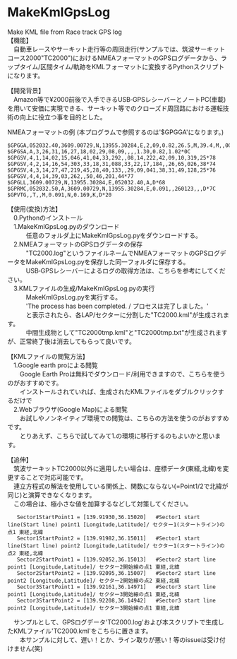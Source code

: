 # MakeKmlGpsLog
Make KML file from Race track GPS log  
【機能】   
　自動車レースやサーキット走行等の周回走行(サンプルでは、筑波サーキットコース2000"TC2000")におけるNMEAフォーマットのGPSログデータから、ラップタイム/区間タイム/軌跡をKMLフォーマットに変換するPythonスクリプトになります。   
   
【開発背景】   
　Amazon等で¥2000前後で入手できるUSB‐GPSレシーバーとノートPC(車載)を用いて安価に実現できる、サーキット等でのクローズド周回路における運転技術の向上に役立つ事を目的とした。
   
NMEAフォーマットの例 (本プログラムで参照するのは'$GPGGA'になります。)   
```
$GPGGA,052032.40,3609.00729,N,13955.30284,E,2,09,0.82,26.5,M,39.4,M,,0000*67   
$GPGSA,A,3,26,31,16,27,18,02,29,08,09,,,,1.30,0.82,1.02*0C   
$GPGSV,4,1,14,02,15,046,41,04,33,292,,08,14,222,42,09,10,319,25*78   
$GPGSV,4,2,14,16,54,303,33,18,31,088,33,22,17,184,,26,65,026,38*74   
$GPGSV,4,3,14,27,47,219,45,28,40,133,,29,09,041,38,31,49,128,25*76   
$GPGSV,4,4,14,39,03,262,,50,46,201,44*77   
$GPGLL,3609.00729,N,13955.30284,E,052032.40,A,D*68   
$GPRMC,052032.50,A,3609.00729,N,13955.30284,E,0.091,,260123,,,D*7C   
$GPVTG,,T,,M,0.091,N,0.169,K,D*20
```
【使用(変換)方法】   
　0.Pythonのインストール   
　1.MakeKmlGpsLog.pyのダウンロード   
　　　任意のフォルダ上にMakeKmlGpsLog.pyをダウンロードする。   
　2.NMEAフォーマットのGPSログデータの保存   
　　　"TC2000.log"というファイルネームでNMEAフォーマットのGPSログデータをMakeKmlGpsLog.pyを保存した同一フォルダに保存する。   
　　　USB‐GPSレシーバーによるログの取得方法は、こちらを参考にしてください。   
　3.KMLファイルの生成/MakeKmlGpsLog.pyの実行   
　　　MakeKmlGpsLog.pyを実行する。   
　　　'The process has been completed. / プロセスは完了しました。'   
　　　と表示されたら、各LAP/セクターに分割した"TC2000.kml"が生成されます。   
　　　中間生成物として"TC2000tmp.kml"と"TC2000tmp.txt"が生成されますが、正常終了後は消去してもらって良いです。   
    
【KMLファイルの閲覧方法】   
　1.Google earth proによる閲覧   
　　Google Earth Proは無料でダウンロード/利用できますので、こちらを使うのがおすすめです。   
　　インストールされていれば、生成されたKMLファイルをダブルクリックするだけで   
　2.Webブラウザ(Google Map)による閲覧   
　　お試しやノンネイティブ環境での閲覧は、こちらの方法を使うのがおすすめです。   
　　とりあえず、こちらで試してみて1.の環境に移行するのもよいかと思います。   
     
【追伸】   
　筑波サーキットTC2000以外に適用したい場合は、座標データ(東経,北緯)を変更することで対応可能です。   
　連立方程式の解法を使用している関係上、関数にならない(=Point1/2で北緯が同じ)と演算できなくなります。   
　この場合は、極小さな値を加算するなどして対策してください。
 ```
    Sector1StartPoint1 = [139.91930,36.15020]   #Sector1 start line(Start line) point1 [Longitude,Latitude]/ セクター1(スタートライン)の点1 東経,北緯
    Sector1StartPoint2 = [139.91982,36.15011]   #Sector1 start line(Start line) point2 [Longitude,Latitude]/ セクター1(スタートライン)の点2 東経,北緯
    Sector2StartPoint1 = [139.92052,36.15013]   #Sector2 start line point1 [Longitude,Latitude]/ セクター2開始線の点1 東経,北緯
    Sector2StartPoint2 = [139.92095,36.15007]   #Sector2 start line point2 [Longitude,Latitude]/ セクター2開始線の点2 東経,北緯
    Sector3StartPoint1 = [139.92161,36.14971]   #Sector3 start line point1 [Longitude,Latitude]/ セクター3開始線の点1 東経,北緯
    Sector3StartPoint2 = [139.92208,36.14942]   #Sector3 start line point2 [Longitude,Latitude]/ セクター3開始線の点1 東経,北緯
```
 
 　サンプルとして、GPSログデータ'TC2000.log'および本スクリプトで生成したKMLファイル'TC2000.kml'をこちらに置きます。   
　　本サンプルに対して、遅い！とか、ライン取りが悪い！等のissueは受け付けません(笑) 
